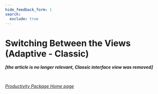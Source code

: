 ```yaml
---
hide_feedback_form: 1
search:
  exclude: true
---
```


# Switching Between the Views (Adaptive - Classic)

***[the article is no longer relevant, Classic interface view was removed]***

<br>

*[Productivity Package Home page](../../)*